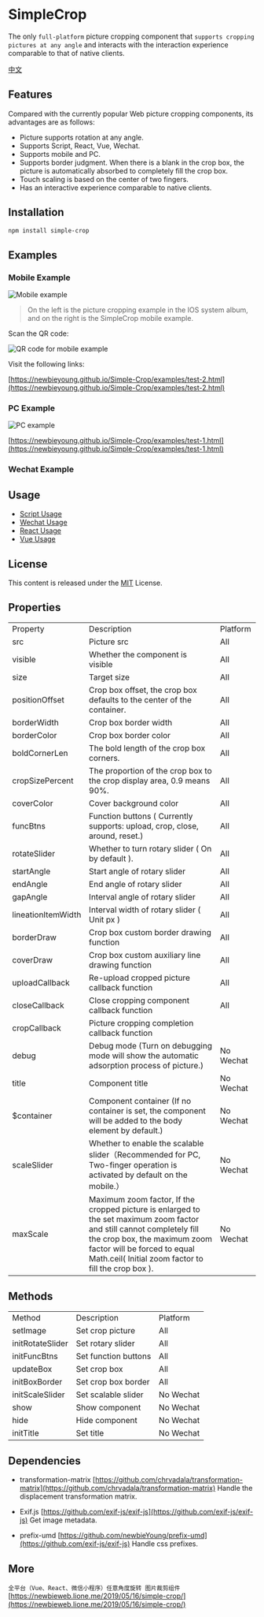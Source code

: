 # SimpleCrop

The only `full-platform` picture cropping component that `supports cropping pictures at any angle` and interacts with the interaction experience comparable to that of native clients.

[中文](README.md)

## Features

Compared with the currently popular Web picture cropping components, its advantages are as follows:

- Picture supports rotation at any angle.
- Supports Script, React, Vue, Wechat.
- Supports mobile and PC.
- Supports border judgment. When there is a blank in the crop box, the picture is automatically absorbed to completely fill the crop box.
- Touch scaling is based on the center of two fingers.
- Has an interactive experience comparable to native clients.

## Installation

```bash
npm install simple-crop
```

## Examples

### Mobile Example

![Mobile example](https://newbieyoung.github.io/images/simple-crop-0.jpg)

> On the left is the picture cropping example in the IOS system album, and on the right is the SimpleCrop mobile example.

Scan the QR code:

![QR code for mobile example](https://newbieyoung.github.io/images/simple-crop-1.png)

Visit the following links:

[https://newbieyoung.github.io/Simple-Crop/examples/test-2.html](https://newbieyoung.github.io/Simple-Crop/examples/test-2.html)

### PC Example

![PC example](https://newbieyoung.github.io/images/simple-crop-11.jpg)

[https://newbieyoung.github.io/Simple-Crop/examples/test-1.html](https://newbieyoung.github.io/Simple-Crop/examples/test-1.html)

### Wechat Example

## Usage

- [Script Usage](USAGE-script.md)
- [Wechat Usage](USAGE-wechat.md)
- [React Usage](USAGE-react.md)
- [Vue Usage](USAGE-react.md)

## License

This content is released under the [MIT](http://opensource.org/licenses/MIT) License.

## Properties

<table style="word-break: normal;">
	<tr>
		<td>Property</td>
		<td>Description</td>
		<td>Platform</td>
	</tr>
	<tr>
		<td>src</td>
		<td>Picture src</td>
		<td>All</td>
	</tr>
	<tr>
		<td>visible</td>
		<td>Whether the component is visible</td>
		<td>All</td>
	</tr>
	<tr>
		<td>size</td>
		<td>Target size</td>
		<td>All</td>
	</tr>
	<tr>
		<td>positionOffset</td>
		<td>Crop box offset, the crop box defaults to the center of the container.</td>
		<td>All</td>
	</tr>
	<tr>
		<td>borderWidth</td>
		<td>Crop box border width</td>
		<td>All</td>
	</tr>
	<tr>
		<td>borderColor</td>
		<td>Crop box border color</td>
		<td>All</td>
	</tr>
	<tr>
		<td>boldCornerLen</td>
		<td>The bold length of the crop box corners.</td>
		<td>All</td>
	</tr>
	<tr>
		<td>cropSizePercent</td>
		<td>The proportion of the crop box to the crop display area, 0.9 means 90%.</td>
		<td>All</td>
	</tr>
	<tr>
		<td>coverColor</td>
		<td>Cover background color</td>
		<td>All</td>
	</tr>
	<tr>
		<td>funcBtns</td>
		<td>Function buttons ( Currently supports: upload, crop, close, around, reset.)</td>
		<td>All</td>
	</tr>
	<tr>
		<td>rotateSlider</td>
		<td>Whether to turn rotary slider ( On by default ).</td>
		<td>All</td>
	</tr>
	<tr>
		<td>startAngle</td>
		<td>Start angle of rotary slider</td>
		<td>All</td>
	</tr>
	<tr>
		<td>endAngle</td>
		<td>End angle of rotary slider</td>
		<td>All</td>
	</tr>
	<tr>
		<td>gapAngle</td>
		<td>Interval angle of rotary slider</td>
		<td>All</td>
	</tr>
	<tr>
		<td>lineationItemWidth</td>
		<td>Interval width of rotary slider ( Unit px )</td>
		<td>All</td>
	</tr>
	<tr>
		<td>borderDraw</td>
		<td>Crop box custom border drawing function</td>
		<td>All</td>
	</tr>
	<tr>
		<td>coverDraw</td>
		<td>Crop box custom auxiliary line drawing function</td>
		<td>All</td>
	</tr>
	<tr>
		<td>uploadCallback</td>
		<td>Re-upload cropped picture callback function</td>
		<td>All</td>
	</tr>
	<tr>
		<td>closeCallback</td>
		<td>Close cropping component callback function</td>
		<td>All</td>
	</tr>
	<tr>
		<td>cropCallback</td>
		<td>Picture cropping completion callback function</td>
	</tr>
	<tr>
		<td>debug</td>
		<td>Debug mode (Turn on debugging mode will show the automatic adsorption process of picture.) </td>
		<td>No Wechat</td>
	</tr>
	<tr>
		<td>title</td>
		<td>Component title</td>
		<td>No Wechat</td>
	</tr>
	<tr>
		<td>$container</td>
		<td>Component container (If no container is set, the component will be added to the body element by default.)</td>
		<td>No Wechat</td>
	</tr>
	<tr>
		<td>scaleSlider</td>
		<td>Whether to enable the scalable slider（Recommended for PC, Two-finger operation is activated by default on the mobile.）</td>
		<td>No Wechat</td>
	</tr>
	<tr>
		<td>maxScale</td>
		<td>Maximum zoom factor, If the cropped picture is enlarged to the set maximum zoom factor and still cannot completely fill the crop box, the maximum zoom factor will be forced to equal Math.ceil( Initial zoom factor to fill the crop box ).</td>
		<td>No Wechat</td>
	</tr>
</table>

## Methods

<table style="word-break: normal;">
	<tr>
		<td>Method</td>
		<td>Description</td>
		<td>Platform</td>
	</tr>
	<tr>
		<td>setImage</td>
		<td>Set crop picture</td>
		<td>All</td>
	</tr>
	<tr>
		<td>initRotateSlider</td>
		<td>Set rotary slider</td>
		<td>All</td>
	</tr>
	<tr>
		<td>initFuncBtns</td>
		<td>Set function buttons</td>
		<td>All</td>
	</tr>
	<tr>
		<td>updateBox</td>
		<td>Set crop box</td>
		<td>All</td>
	</tr>
	<tr>
		<td>initBoxBorder</td>
		<td>Set crop box border</td>
		<td>All</td>
	</tr>
	<tr>
		<td>initScaleSlider</td>
		<td>Set scalable slider</td>
		<td>No Wechat</td>
	</tr>
	<tr>
		<td>show</td>
		<td>Show component</td>
		<td>No Wechat</td>
	</tr>
	<tr>
		<td>hide</td>
		<td>Hide component</td>
		<td>No Wechat</td>
	</tr>
	<tr>
		<td>initTitle</td>
		<td>Set title</td>
		<td>No Wechat</td>
	</tr>
</table>

## Dependencies

- transformation-matrix [https://github.com/chrvadala/transformation-matrix](https://github.com/chrvadala/transformation-matrix) Handle the displacement transformation matrix.

- Exif.js [https://github.com/exif-js/exif-js](https://github.com/exif-js/exif-js) Get image metadata.

- prefix-umd [https://github.com/newbieYoung/prefix-umd](https://github.com/exif-js/exif-js) Handle css prefixes.

## More

`全平台（Vue、React、微信小程序）任意角度旋转 图片裁剪组件` [https://newbieweb.lione.me/2019/05/16/simple-crop/](https://newbieweb.lione.me/2019/05/16/simple-crop/)
